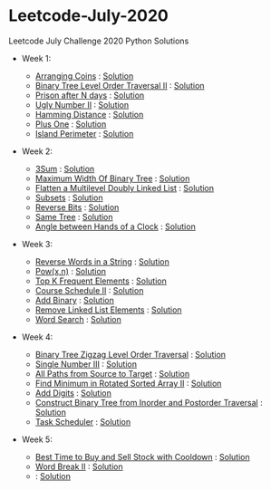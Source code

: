 # Leetcode-July-2020
Leetcode July Challenge 2020 Python Solutions
- Week 1:
  - [Arranging Coins](https://leetcode.com/explore/challenge/card/july-leetcoding-challenge/544/week-1-july-1st-july-7th/3377/) : [Solution](Week_1/arrangingcoins.py)
  - [Binary Tree Level Order Traversal II](https://leetcode.com/explore/challenge/card/july-leetcoding-challenge/544/week-1-july-1st-july-7th/3378/) : [Solution](Week_1/BTLOT2.py)
  - [Prison after N days](https://leetcode.com/explore/challenge/card/july-leetcoding-challenge/544/week-1-july-1st-july-7th/3379/) : [Solution](Week_1/prisonafterndays.py)
  - [Ugly Number II](https://leetcode.com/explore/challenge/card/july-leetcoding-challenge/544/week-1-july-1st-july-7th/3380/) : [Solution](Week_1/uglynumber2.py)
  - [Hamming Distance](https://leetcode.com/explore/challenge/card/july-leetcoding-challenge/544/week-1-july-1st-july-7th/3381/) : [Solution](Week_1/hammingdistance.py)
  - [Plus One](https://leetcode.com/explore/challenge/card/july-leetcoding-challenge/544/week-1-july-1st-july-7th/3382/) : [Solution](Week_1/plusone.py)
  - [Island Perimeter](https://leetcode.com/explore/challenge/card/july-leetcoding-challenge/544/week-1-july-1st-july-7th/3383/) : [Solution](Week_1/islandperimeter.py)

- Week 2:
  - [3Sum](https://leetcode.com/explore/challenge/card/july-leetcoding-challenge/545/week-2-july-8th-july-14th/3384/) : [Solution](Week_2/3sum.py)
  - [Maximum Width Of Binary Tree](https://leetcode.com/explore/challenge/card/july-leetcoding-challenge/545/week-2-july-8th-july-14th/3385/) : [Solution](Week_2/maxwidthbintree.py)
  - [Flatten a Multilevel Doubly Linked List](https://leetcode.com/explore/challenge/card/july-leetcoding-challenge/545/week-2-july-8th-july-14th/3386/) : [Solution](Week_2/flattenmultileveldll.py)
  - [Subsets](https://leetcode.com/explore/challenge/card/july-leetcoding-challenge/545/week-2-july-8th-july-14th/3387/) : [Solution](Week_2/subsets.py)
  - [Reverse Bits](https://leetcode.com/explore/challenge/card/july-leetcoding-challenge/545/week-2-july-8th-july-14th/3388/) : [Solution](Week_2/reversebits.py)
  - [Same Tree](https://leetcode.com/explore/challenge/card/july-leetcoding-challenge/545/week-2-july-8th-july-14th/3389/) : [Solution](Week_2/sametree.py)
  - [Angle between Hands of a Clock](https://leetcode.com/explore/challenge/card/july-leetcoding-challenge/545/week-2-july-8th-july-14th/3390/) : [Solution](Week_2/angleclock.py)

- Week 3:
  - [Reverse Words in a String](https://leetcode.com/explore/challenge/card/july-leetcoding-challenge/546/week-3-july-15th-july-21st/3391/) : [Solution](Week_3/reversewords.py)
  - [Pow(x,n)](https://leetcode.com/explore/challenge/card/july-leetcoding-challenge/546/week-3-july-15th-july-21st/3392/) : [Solution](Week_3/pow.py)
  - [Top K Frequent Elements](https://leetcode.com/explore/challenge/card/july-leetcoding-challenge/546/week-3-july-15th-july-21st/3393/) : [Solution](Week_3/topkfreqelements.py)
  - [Course Schedule II](https://leetcode.com/explore/challenge/card/july-leetcoding-challenge/546/week-3-july-15th-july-21st/3394/) : [Solution](Week_3/courseschedule2.py)
  - [Add Binary](https://leetcode.com/explore/challenge/card/july-leetcoding-challenge/546/week-3-july-15th-july-21st/3395/) : [Solution](Week_3/addbinary.py)
  - [Remove Linked List Elements](https://leetcode.com/explore/challenge/card/july-leetcoding-challenge/546/week-3-july-15th-july-21st/3396/) : [Solution](Week_3/removelinkedlistelement.py)
  - [Word Search](https://leetcode.com/explore/challenge/card/july-leetcoding-challenge/546/week-3-july-15th-july-21st/3397/) : [Solution](Week_3/wordsearch.py)

- Week 4:
  - [Binary Tree Zigzag Level Order Traversal](https://leetcode.com/explore/challenge/card/july-leetcoding-challenge/547/week-4-july-22nd-july-28th/3398/) : [Solution](Week_4/zigzagbinary.py)
  - [Single Number III](https://leetcode.com/explore/challenge/card/july-leetcoding-challenge/547/week-4-july-22nd-july-28th/3399/) : [Solution](Week_4/singlenumber3.py)
  - [All Paths from Source to Target](https://leetcode.com/explore/challenge/card/july-leetcoding-challenge/547/week-4-july-22nd-july-28th/3400/) : [Solution](Week_4/allpaths.py)
  - [Find Minimum in Rotated Sorted Array II](https://leetcode.com/explore/challenge/card/july-leetcoding-challenge/547/week-4-july-22nd-july-28th/3401/) : [Solution](Week_4/minrotatedarray.py)
  - [Add Digits](https://leetcode.com/explore/challenge/card/july-leetcoding-challenge/547/week-4-july-22nd-july-28th/3402/) : [Solution](Week_4/adddigits.py)
  - [Construct Binary Tree from Inorder and Postorder Traversal](https://leetcode.com/explore/challenge/card/july-leetcoding-challenge/547/week-4-july-22nd-july-28th/3403/) : [Solution](Week_4/constructbinarytree.py)
  - [Task Scheduler](https://leetcode.com/explore/challenge/card/july-leetcoding-challenge/547/week-4-july-22nd-july-28th/3404/) : [Solution](Week_4/taskscheduler.py)

- Week 5:
  - [Best Time to Buy and Sell Stock with Cooldown](https://leetcode.com/explore/challenge/card/july-leetcoding-challenge/548/week-5-july-29th-july-31st/3405/) : [Solution](Week_5/stockcooldown.py)
  - [Word Break II](https://leetcode.com/explore/challenge/card/july-leetcoding-challenge/548/week-5-july-29th-july-31st/3406/) : [Solution](Week_5/wordbreak2.py)
  - []() : [Solution](Week_5/)


